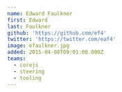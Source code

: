 ```yaml
---
name: Edward Faulkner
first: Edward
last: Faulkner
github: 'https://github.com/ef4'
twitter: 'https://twitter.com/eaf4'
image: efaulkner.jpg
added: 2015-04-08T09:01:00.000Z
teams:
  - corejs
  - steering
  - tooling
---
```

